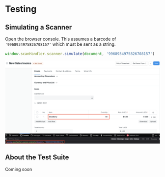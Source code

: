 # Testing

## Simulating a Scanner

Open the browser console. This assumes a barcode of `'9968934975826708157'` which must be sent as a string.

```js
window.scanHandler.scanner.simulate(document, '9968934975826708157')
```

![Screen shot of a new Sales Invoice document. The browser console shows the scanner simulation code with the demo site's Handling Unit for Cloudberries. Running the code added a new row in the Items table for the fruit.](./assets/testing.png)

## About the Test Suite

Coming soon
